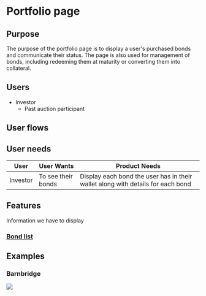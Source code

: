 # Portfolio page

## Purpose

The purpose of the portfolio page is to display a user's purchased bonds and communicate their status. The page is also used for management of bonds, including redeeming them at maturity or converting them into collateral.

## Users

- Investor
  - Past auction participant

## User flows

## User needs

| User     | User Wants         | Product Needs                                                                   |
| -------- | ------------------ | ------------------------------------------------------------------------------- |
| Investor | To see their bonds | Display each bond the user has in their wallet along with details for each bond |

## Features

Information we have to display

### [Bond list](features/bond_list.md)

## Examples

### Barnbridge

![](../../../../spec/assets/barnbridge/bond_list.png)
